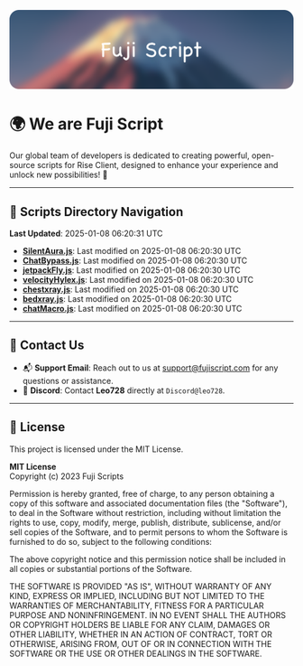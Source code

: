 ![Banner](.github/b.webp)

# 🌍 **We are Fuji Script**

Our global team of developers is dedicated to creating powerful, open-source scripts for Rise Client, designed to enhance your experience and unlock new possibilities! 🌟

---
<!-- SCRIPTS_NAVIGATION_START -->
## 📂 **Scripts Directory Navigation**

**Last Updated**: 2025-01-08 06:20:31 UTC

- **[SilentAura.js](scripts/SilentAura.js)**: Last modified on 2025-01-08 06:20:30 UTC
- **[ChatBypass.js](scripts/ChatBypass.js)**: Last modified on 2025-01-08 06:20:30 UTC
- **[jetpackFly.js](scripts/jetpackFly.js)**: Last modified on 2025-01-08 06:20:30 UTC
- **[velocityHylex.js](scripts/velocityHylex.js)**: Last modified on 2025-01-08 06:20:30 UTC
- **[chestxray.js](scripts/chestxray.js)**: Last modified on 2025-01-08 06:20:30 UTC
- **[bedxray.js](scripts/bedxray.js)**: Last modified on 2025-01-08 06:20:30 UTC
- **[chatMacro.js](scripts/chatMacro.js)**: Last modified on 2025-01-08 06:20:30 UTC

<!-- SCRIPTS_NAVIGATION_END -->

---

## 💬 **Contact Us**  
- 📬 **Support Email**: Reach out to us at [support@fujiscript.com](mailto:support@fujiscript.com) for any questions or assistance.  
- 💬 **Discord**: Contact **Leo728** directly at `Discord@leo728`.

---

## 📜 **License**

This project is licensed under the MIT License.  

**MIT License**  
Copyright (c) 2023 Fuji Scripts  

Permission is hereby granted, free of charge, to any person obtaining a copy of this software and associated documentation files (the "Software"), to deal in the Software without restriction, including without limitation the rights to use, copy, modify, merge, publish, distribute, sublicense, and/or sell copies of the Software, and to permit persons to whom the Software is furnished to do so, subject to the following conditions:  

The above copyright notice and this permission notice shall be included in all copies or substantial portions of the Software.  

THE SOFTWARE IS PROVIDED "AS IS", WITHOUT WARRANTY OF ANY KIND, EXPRESS OR IMPLIED, INCLUDING BUT NOT LIMITED TO THE WARRANTIES OF MERCHANTABILITY, FITNESS FOR A PARTICULAR PURPOSE AND NONINFRINGEMENT. IN NO EVENT SHALL THE AUTHORS OR COPYRIGHT HOLDERS BE LIABLE FOR ANY CLAIM, DAMAGES OR OTHER LIABILITY, WHETHER IN AN ACTION OF CONTRACT, TORT OR OTHERWISE, ARISING FROM, OUT OF OR IN CONNECTION WITH THE SOFTWARE OR THE USE OR OTHER DEALINGS IN THE SOFTWARE.  
